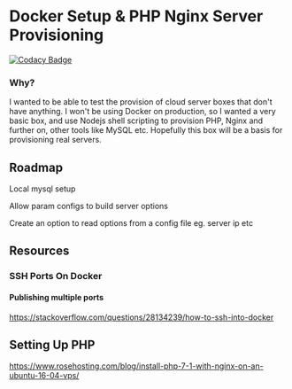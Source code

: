 # Docker Setup & PHP Nginx Server Provisioning

[![Codacy Badge](https://api.codacy.com/project/badge/Grade/ac8b484e13b24c9286eb92dd358f9455)](https://www.codacy.com/app/gemmadlou/Node-Nginx-PHP-Shell-Script?utm_source=github.com&amp;utm_medium=referral&amp;utm_content=gemmadlou/Node-Nginx-PHP-Shell-Script&amp;utm_campaign=Badge_Grade)

### Why?

I wanted to be able to test the provision of cloud server boxes that don't have anything. I won't be using Docker on production, so I wanted a very basic box, and use Nodejs shell scripting to provision PHP, Nginx and further on, other tools like MySQL etc. Hopefully this box will be a basis for provisioning real servers.

## Roadmap

Local mysql setup

Allow param configs to build server options

Create an option to read options from a config file eg. server ip etc

## Resources

### SSH Ports On Docker


#### Publishing multiple ports  
https://stackoverflow.com/questions/28134239/how-to-ssh-into-docker

## Setting Up PHP
https://www.rosehosting.com/blog/install-php-7-1-with-nginx-on-an-ubuntu-16-04-vps/

